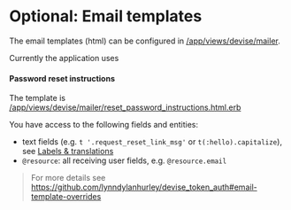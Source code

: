 # Optional: Email templates

The email templates (html) can be configured in [/app/views/devise/mailer](https://github.com/impactoss/impactoss-server/tree/master/app/views/devise/mailer).

Currently the application uses

#### Password reset instructions

The template is [/app/views/devise/mailer/reset_password_instructions.html.erb](https://github.com/impactoss/impactoss-server/blob/master/app/views/devise/mailer/reset_password_instructions.html.erb)

You have access to the following fields and entities:
- text fields (e.g. `t '.request_reset_link_msg'` or `t(:hello).capitalize`), see [Labels & translations](server-config/locales.md)
- `@resource`: all receiving user fields, e.g. `@resource.email`

> For more details see https://github.com/lynndylanhurley/devise_token_auth#email-template-overrides
